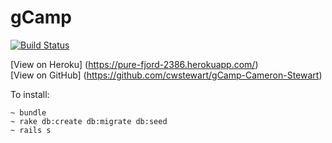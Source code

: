 # gCamp
[![Build Status](https://travis-ci.org/Theano/Theano.svg?branch=master)](https://travis-ci.org/Theano/Theano)

[View on Heroku] (https://pure-fjord-2386.herokuapp.com/) <br/>
[View on GitHub] (https://github.com/cwstewart/gCamp-Cameron-Stewart)


To install:

```
~ bundle
~ rake db:create db:migrate db:seed
~ rails s
```
